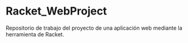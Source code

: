 # Racket_WebProject
Repositorio de trabajo del proyecto de una aplicación web mediante la herramienta de Racket.

